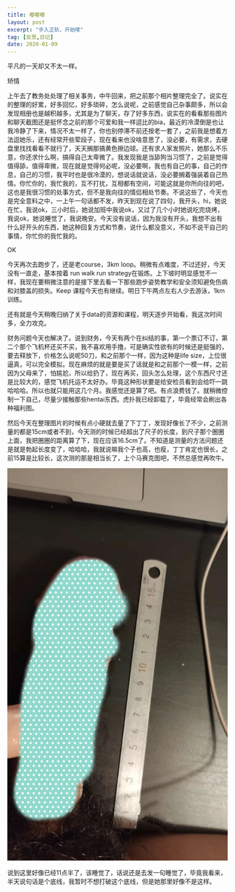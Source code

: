 ```yaml
---
title: 嘟嘟嘟
layout: post
excerpt: "步入正轨，开始喽"
tag: [反思,日记]
date: 2020-01-09
---
```


平凡的一天却又不太一样。

矫情

上午去了教务处处理了相关事务，中午回来，把之前那个相片整理完全了。说实在的整理的好累，好多回忆，好多琐碎，怎么说呢，之前感觉自己杂事颇多，所以会发现相册也是越积越多，尤其是为了聊天，存了好多东西，说实在的看看那些图片和聊天截图还是挺怀念之前的那个可爱和我一样逗比的bia，最近的冷漠倒是也让我冷静了下来，情况不太一样了，你也别停滞不前还按老一套了，之前我是想着方法逗她乐，还有经常开些荤段子，现在看来也没啥意思了，没必要，有需求，去硬盘里找找看看不就行了，天天搁那搞黄色擦边球。还有求人家发照片，她那么不乐意，你还求什么啊，搞得自己太卑微了。我发现我是当舔狗当习惯了，之前是觉得值得舔，值得卑微，现在就是觉得何必呢，没必要啊，我也有自己的事，自己的作息，自己的习惯，我平时也是很冷漠的，想说话就说话，没必要搁着强装着自己热情。你忙你的，我忙我的，互不打扰，互相都有空间，可能这就是你所向往的吧，这也是我很习惯的处事方式，但不是我向往的情侣相处节奏。不说这些了，今天也是完全意料之中，一上午一句话都不发，昨天到现在说了四句，我开头，hi，她说在忙，我说ok，三小时后，她说加班中我说ok，又过了几个小时她说吃完烧烤，我说ok，她说睡觉了，我说晚安。今天没有说话，因为我没有开头，我想不出有什么好开头的东西，她这种回复方式和节奏，说什么都没意义，不如不说干自己的事情，你忙你的我忙我的。

OK

今天再次去跑步了，还是老course，3km loop。稍微有点难度，不过还好，今天没有一直走，基本按着 run walk run strategy在锻炼。上下坡时明显感觉不一样，我现在要稍微注意的是接下里去看一下那些跑步姿势教学和安全须知避免伤病和对膝盖的损失。Keep 课程今天也有继续。明日下午两点左右人少去游泳，1km训练。

还有就是今天稍晚归纳了关于data的资源和课程，明天逐步开始看，我这次时间多，全力攻克。

财务问题今天也解决了。说到财务，今天有两个在纠结的事，第一个票订不订，第二个那个飞机杯还买不买，我不喜欢用手撸，可是确实性欲有的时候还是挺强的，要去释放下，价格怎么说呢50刀，和之前那个一样，因为这种是life size，上位很逼真，可以完全模拟。现在麻烦的就是要是买了话就是和之前那个一模一样，之前因为父母来了，怕尴尬，所以给扔了，现在再买，回头怎么处理，这个东西尺寸还是比较大的，感觉飞机托运不太好办。毕竟这种形状要是给安检员看到会给吓一跳哈哈哈。所以也就只能用这几个月。我感觉还是算了吧。有点浪费钱了。就稍微控制一下自己，尽量少接触那些hentai东西。虎扑我已经卸载了，毕竟经常会刷出各种福利图。

然后今天在整理图片的时候有点小硬就去量了下丁丁，发现好像长了不少，之前测量的都是15cm或者不到，今天测的时候已经超出了尺子的长度，到尺子那个圈圈上面，我把圈圈的距离算了下，现在应该16.5cm了。不知道是测量的方法问题还是就是勃起长度变了，哈哈哈，我就说嘛我个子也高，也瘦，丁丁肯定也很长，之前15算是比较长，这次测的那是相当长了，上个马赛克图吧，不然总感觉再吹牛。

![image-20200109235945184](../assets/img/post/image-20200109235945184.png)

说到这里好像已经11点半了，该睡觉了，话说还是去发一句睡觉了，毕竟我看来，半天说句话是个底线，我暂时不想打破这个底线，但是她那里好像不是这样。